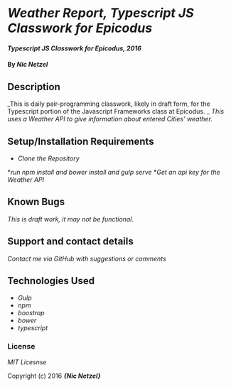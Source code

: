 # _Weather Report, Typescript JS Classwork for Epicodus_

#### _Typescript JS Classwork for Epicodus, 2016_

#### By _**Nic Netzel**_

## Description

_This is daily pair-programming classwork, likely in draft form, for the Typescript portion of the Javascript Frameworks class at Epicodus. _
_This uses a Weather API to give information about entered Cities' weather._
## Setup/Installation Requirements

* _Clone the Repository_

*_run npm install and bower install and gulp serve_
*_Get an api key for the Weather API_



## Known Bugs

_This is draft work, it may not be functional._

## Support and contact details

_Contact me via GitHub with suggestions or comments_

## Technologies Used


* _Gulp_
* _npm_
* _boostrap_
* _bower_
* _typescript_

### License

*MIT Licesnse*

Copyright (c) 2016 **_{Nic Netzel}_**
